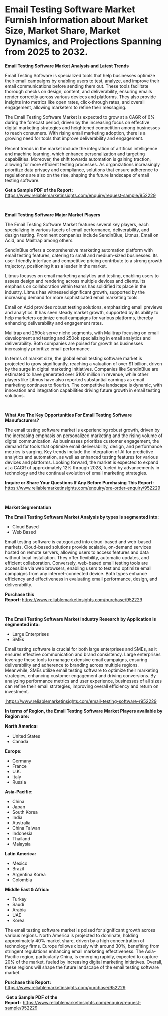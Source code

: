 <p><h1>Email Testing Software Market Furnish Information about Market Size, Market Share, Market Dynamics, and Projections Spanning from 2025 to 2032.</h1></p><p><strong>Email Testing Software Market Analysis and Latest Trends</strong></p>
<p><p>Email Testing Software is specialized tools that help businesses optimize their email campaigns by enabling users to test, analyze, and improve their email communications before sending them out. These tools facilitate thorough checks on design, content, and deliverability, ensuring emails render correctly across various devices and platforms. They also provide insights into metrics like open rates, click-through rates, and overall engagement, allowing marketers to refine their messaging.</p><p>The Email Testing Software Market is expected to grow at a CAGR of 6% during the forecast period, driven by the increasing focus on effective digital marketing strategies and heightened competition among businesses to reach consumers. With rising email marketing adoption, there is a growing need for tools that improve deliverability and engagement. </p><p>Recent trends in the market include the integration of artificial intelligence and machine learning, which enhance personalization and targeting capabilities. Moreover, the shift towards automation is gaining traction, allowing for more efficient testing processes. As organizations increasingly prioritize data privacy and compliance, solutions that ensure adherence to regulations are also on the rise, shaping the future landscape of email testing software.</p></p>
<p><strong>Get a Sample PDF of the Report:&nbsp;</strong> <a href="https://www.reliablemarketinsights.com/enquiry/request-sample/952229?utm_campaign=2638&utm_medium=2&utm_source=Github&utm_content=ia&utm_term=17042025&utm_id=email-testing-software">https://www.reliablemarketinsights.com/enquiry/request-sample/952229</a></p>
<p>&nbsp;</p>
<p><strong>Email Testing Software Major Market Players</strong></p>
<p><p>The Email Testing Software Market features several key players, each specializing in various facets of email performance, deliverability, and design testing. Prominent companies include SendinBlue, Litmus, Email on Acid, and Mailtrap among others. </p><p>SendinBlue offers a comprehensive marketing automation platform with email testing features, catering to small and medium-sized businesses. Its user-friendly interface and competitive pricing contribute to a strong growth trajectory, positioning it as a leader in the market.</p><p>Litmus focuses on email marketing analytics and testing, enabling users to assess design and rendering across multiple devices and clients. Its emphasis on collaboration within teams has solidified its place in the industry. Litmus has witnessed significant growth, supported by the increasing demand for more sophisticated email marketing tools.</p><p>Email on Acid provides robust testing solutions, emphasizing email previews and analytics. It has seen steady market growth, supported by its ability to help marketers optimize email campaigns for various platforms, thereby enhancing deliverability and engagement rates.</p><p>Mailtrap and 250ok serve niche segments, with Mailtrap focusing on email development and testing and 250ok specializing in email analytics and deliverability. Both companies are poised for growth as businesses increasingly prioritize email performance.</p><p>In terms of market size, the global email testing software market is projected to grow significantly, reaching a valuation of over $1 billion, driven by the surge in digital marketing initiatives. Companies like SendinBlue are estimated to have generated over $100 million in revenue, while other players like Litmus have also reported substantial earnings as email marketing continues to flourish. The competitive landscape is dynamic, with innovation and integration capabilities driving future growth in email testing solutions.</p></p>
<p>&nbsp;</p>
<p><strong>What Are The Key Opportunities For Email Testing Software Manufacturers?</strong></p>
<p><p>The email testing software market is experiencing robust growth, driven by the increasing emphasis on personalized marketing and the rising volume of digital communication. As businesses prioritize customer engagement, the demand for tools that optimize email deliverability, design, and performance metrics is surging. Key trends include the integration of AI for predictive analytics and automation, as well as enhanced testing features for various devices and platforms. Looking forward, the market is expected to expand at a CAGR of approximately 12% through 2028, fueled by advancements in technology and the continual evolution of email marketing strategies.</p></p>
<p><strong>Inquire or Share Your Questions If Any Before Purchasing This Report:</strong> <a href="https://www.reliablemarketinsights.com/enquiry/pre-order-enquiry/952229?utm_campaign=2638&utm_medium=2&utm_source=Github&utm_content=ia&utm_term=17042025&utm_id=email-testing-software">https://www.reliablemarketinsights.com/enquiry/pre-order-enquiry/952229</a></p>
<p>&nbsp;</p>
<p><strong>Market Segmentation</strong></p>
<p><strong>The Email Testing Software Market Analysis by types is segmented into:</strong></p>
<p><ul><li>Cloud Based</li><li>Web Based</li></ul></p>
<p><p>Email testing software is categorized into cloud-based and web-based markets. Cloud-based solutions provide scalable, on-demand services hosted on remote servers, allowing users to access features and data without local installation. They offer flexibility, automatic updates, and efficient collaboration. Conversely, web-based email testing tools are accessible via web browsers, enabling users to test and optimize email campaigns from any internet-connected device. Both types enhance efficiency and effectiveness in evaluating email performance, design, and deliverability.</p></p>
<p><strong>Purchase this Report:&nbsp;</strong><a href="https://www.reliablemarketinsights.com/purchase/952229?utm_campaign=2638&utm_medium=2&utm_source=Github&utm_content=ia&utm_term=17042025&utm_id=email-testing-software">https://www.reliablemarketinsights.com/purchase/952229</a></p>
<p>&nbsp;</p>
<p><strong>The Email Testing Software Market Industry Research by Application is segmented into:</strong></p>
<p><ul><li>Large Enterprises</li><li>SMEs</li></ul></p>
<p><p>Email testing software is crucial for both large enterprises and SMEs, as it ensures effective communication and brand consistency. Large enterprises leverage these tools to manage extensive email campaigns, ensuring deliverability and adherence to branding across multiple regions. Meanwhile, SMEs utilize email testing software to optimize their marketing strategies, enhancing customer engagement and driving conversions. By analyzing performance metrics and user experience, businesses of all sizes can refine their email strategies, improving overall efficiency and return on investment.</p></p>
<p><a href="https://www.reliablemarketinsights.com/email-testing-software-r952229?utm_campaign=2638&utm_medium=2&utm_source=Github&utm_content=ia&utm_term=17042025&utm_id=email-testing-software">&nbsp;https://www.reliablemarketinsights.com/email-testing-software-r952229</a></p>
<p><strong>In terms of Region, the Email Testing Software Market Players available by Region are:</strong></p>
<p>
    <p> <strong> North America: </strong>
        <ul>
            <li>United States</li>
            <li>Canada</li>
        </ul>
        </p> 
    <p> <strong> Europe: </strong>
        <ul>
            <li>Germany</li>
            <li>France</li>
            <li>U.K.</li>
            <li>Italy</li>
            <li>Russia</li>
        </ul>
        </p> 
    <p> <strong> Asia-Pacific: </strong>
        <ul>
            <li>China</li>
            <li>Japan</li>
            <li>South Korea</li>
            <li>India</li>
            <li>Australia</li>
            <li>China Taiwan</li>
            <li>Indonesia</li>
            <li>Thailand</li>
            <li>Malaysia</li>
        </ul>
        </p> 
    <p> <strong> Latin America: </strong>
        <ul>
            <li>Mexico</li>
            <li>Brazil</li>
            <li>Argentina Korea</li>
            <li>Colombia</li>
        </ul>
        </p> 
    <p> <strong> Middle East & Africa: </strong>
        <ul>
            <li>Turkey</li>
            <li>Saudi</li>
            <li>Arabia</li>
            <li>UAE</li>
            <li>Korea</li>
        </ul>
    </p>
    </p>
<p><p>The email testing software market is poised for significant growth across various regions. North America is projected to dominate, holding approximately 40% market share, driven by a high concentration of technology firms. Europe follows closely with around 30%, benefiting from stringent regulations enhancing email marketing effectiveness. The Asia-Pacific region, particularly China, is emerging rapidly, expected to capture 20% of the market, fueled by increasing digital marketing initiatives. Overall, these regions will shape the future landscape of the email testing software market.</p></p>
<p><strong>Purchase this Report: </strong><a href="https://www.reliablemarketinsights.com/purchase/952229?utm_campaign=2638&utm_medium=2&utm_source=Github&utm_content=ia&utm_term=17042025&utm_id=email-testing-software">https://www.reliablemarketinsights.com/purchase/952229</a></p>
<p>&nbsp;<strong>Get a Sample PDF of the Report:&nbsp;&nbsp;</strong><a href="https://www.reliablemarketinsights.com/enquiry/request-sample/952229?utm_campaign=2638&utm_medium=2&utm_source=Github&utm_content=ia&utm_term=17042025&utm_id=email-testing-software">https://www.reliablemarketinsights.com/enquiry/request-sample/952229</a></p>
<p><strong></strong></p>
<p><p></p><p></p><p></p></p>